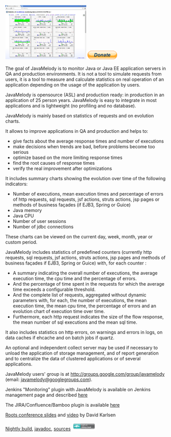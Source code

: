 <a href='Screenshots.md#charts'><img src='resources/screenshots/graphs.png' alt='Screenshots' width='50%' title='Screenshots' /></a>
<a href='Donate.md'><img src='resources/images/donate.gif' /></a>
<br /><br />
The goal of JavaMelody is to monitor Java or Java EE application servers in QA and production environments. It is not a tool to simulate requests from users, it is a tool to measure and calculate statistics on real operation of an application depending on the usage of the application by users.

JavaMelody is opensource (ASL) and production ready: in production in an application of 25 person years. JavaMelody is easy to integrate in most applications and is lightweight (no profiling and no database).

JavaMelody is mainly based on statistics of requests and on evolution charts.

It allows to improve applications in QA and production and helps to:

  * give facts about the average response times and number of executions
  * make decisions when trends are bad, before problems become too serious
  * optimize based on the more limiting response times
  * find the root causes of response times
  * verify the real improvement after optimizations


It includes summary charts showing the evolution over time of the following indicators:

  * Number of executions, mean execution times and percentage of errors of http requests, sql requests, jsf actions, struts actions, jsp pages or methods of business façades (if EJB3, Spring or Guice)
  * Java memory
  * Java CPU
  * Number of user sessions
  * Number of jdbc connections

These charts can be viewed on the current day, week, month, year or custom period.

JavaMelody includes statistics of predefined counters (currently http requests, sql requests, jsf actions, struts actions, jsp pages and methods of business façades if EJB3, Spring or Guice) with, for each counter :

  * A summary indicating the overall number of executions, the average execution time, the cpu time and the percentage of errors.
  * And the percentage of time spent in the requests for which the average time exceeds a configurable threshold.
  * And the complete list of requests, aggregated without dynamic parameters with, for each, the number of executions, the mean execution time, the mean cpu time, the percentage of errors and an evolution chart of execution time over time.
  * Furthermore, each http request indicates the size of the flow response, the mean number of sql executions and the mean sql time.

It also includes statistics on http errors, on warnings and errors in logs, on data caches if ehcache and on batch jobs if quartz.

An optional and independent collect server may be used if necessary to unload the application of storage management, and of report generation and to centralize the data of clustered applications or of several applications.

JavaMelody users' group is at http://groups.google.com/group/javamelody (email: javamelody@googlegroups.com).

Jenkins "Monitoring" plugin with JavaMelody is available on Jenkins management page and described [here](http://wiki.jenkins-ci.org/display/JENKINS/Monitoring)

The JIRA/Confluence/Bamboo plugin is available [here](https://marketplace.atlassian.com/plugins/net.bull.javamelody)

[Roots conference slides](http://www.slideshare.net/djkarlsen/significance-of-metrics) and [video](http://vimeo.com/channels/rootsconf#24706626) by David Karlsen

[Nightly build](https://javamelody.ci.cloudbees.com/job/javamelody/), [javadoc](https://javamelody.ci.cloudbees.com/job/javamelody/site/apidocs/index.html), [sources](https://javamelody.ci.cloudbees.com/job/javamelody/site/xref/index.html)
<a href='http://www.cloudbees.com/'><img src='resources/images/Button-Built-on-CB-1.png' alt='Built on CloudBees' width='15%' /></a>
